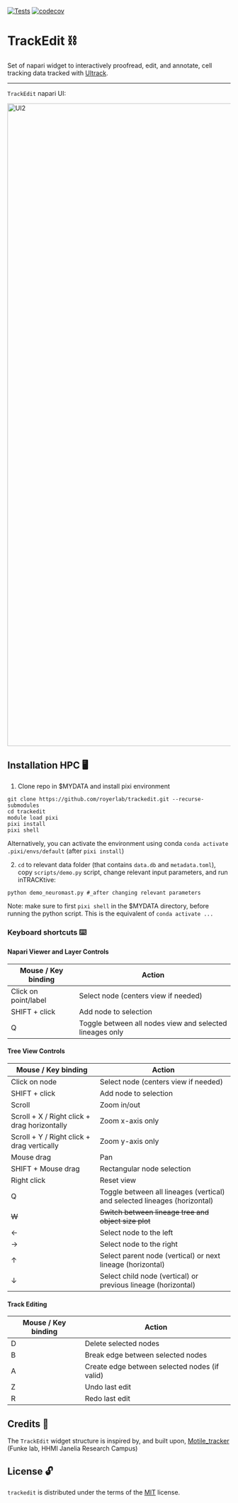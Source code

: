 <!-- [![PyPI - Version](https://img.shields.io/pypi/v/trackedit.svg)](https://pypi.org/project/trackedit) -->
<!-- [![PyPI - Python Version](https://img.shields.io/pypi/pyversions/trackedit.svg)](https://pypi.org/project/trackedit) -->
[![Tests](https://github.com/royerlab/trackedit/actions/workflows/tests.yml/badge.svg)](https://github.com/royerlab/trackedit/actions/workflows/tests.yml)
[![codecov](https://codecov.io/gh/royerlab/trackedit/branch/main/graph/badge.svg)](https://codecov.io/gh/royerlab/trackedit)

# TrackEdit ⛓️

Set of napari widget to interactively proofread, edit, and annotate, cell tracking data tracked with [Ultrack](https://github.com/royerlab/ultrack).

-----

`TrackEdit` napari UI:

<img width="1449" alt="UI2" src="https://github.com/user-attachments/assets/c9d0c209-cb87-4820-af68-1744ef4dcb90" />

## Installation HPC 🖥️

1. Clone repo in $MYDATA and install pixi environment
```console
git clone https://github.com/royerlab/trackedit.git --recurse-submodules
cd trackedit
module load pixi
pixi install
pixi shell
```

Alternatively, you can activate the environment using conda `conda activate .pixi/envs/default` (after `pixi install`)

2. `cd` to relevant data folder (that contains `data.db` and `metadata.toml`), copy `scripts/demo.py` script, change relevant input parameters, and run inTRACKtive:
```
python demo_neuromast.py #_after changing relevant parameters
```
Note: make sure to first `pixi shell` in the $MYDATA directory, before running the python script. This is the equivalent of `conda activate ...`

### Keyboard shortcuts ⌨️

#### Napari Viewer and Layer Controls
| Mouse / Key binding | Action |
|-------------------|---------|
| Click on point/label | Select node (centers view if needed) |
| SHIFT + click | Add node to selection |
| Q | Toggle between all nodes view and selected lineages only |

#### Tree View Controls
| Mouse / Key binding | Action |
|-------------------|---------|
| Click on node | Select node (centers view if needed) |
| SHIFT + click | Add node to selection |
| Scroll | Zoom in/out |
| Scroll + X / Right click + drag horizontally | Zoom x-axis only |
| Scroll + Y / Right click + drag vertically | Zoom y-axis only |
| Mouse drag | Pan |
| SHIFT + Mouse drag | Rectangular node selection |
| Right click | Reset view |
| Q | Toggle between all lineages (vertical) and selected lineages (horizontal) |
| ~~W~~ | ~~Switch between lineage tree and object size plot~~ |
| ← | Select node to the left |
| → | Select node to the right |
| ↑ | Select parent node (vertical) or next lineage (horizontal) |
| ↓ | Select child node (vertical) or previous lineage (horizontal) |

#### Track Editing
| Mouse / Key binding | Action |
|-------------------|---------|
| D | Delete selected nodes |
| B | Break edge between selected nodes |
| A | Create edge between selected nodes (if valid) |
| Z | Undo last edit |
| R | Redo last edit |

## Credits 🙌
The `TrackEdit` widget structure is inspired by, and built upon, [Motile_tracker](https://github.com/funkelab/motile_tracker) (Funke lab, HHMI Janelia Research Campus)

## License 🔓

`trackedit` is distributed under the terms of the [MIT](https://spdx.org/licenses/MIT.html) license.
